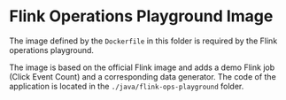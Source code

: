 # Flink Operations Playground Image

The image defined by the `Dockerfile` in this folder is required by the Flink operations playground.

The image is based on the official Flink image and adds a demo Flink job (Click Event Count) and a corresponding data generator. The code of the application is located in the `./java/flink-ops-playground` folder.